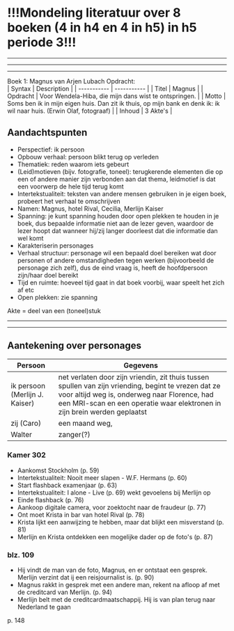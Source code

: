 # **!!!Mondeling literatuur over 8 boeken (4 in h4 en 4 in h5) in h5 periode 3!!!**

---
---
---
Boek 1: Magnus van Arjen Lubach
Opdracht:  </br>
| Syntax | Description |
| ----------- | ----------- |
| Titel | Magnus |
| Opdracht | Voor Wendela-Hiba, die mijn dans wist te ontspringen. |
| Motto | Soms ben ik in mijn eigen huis. Dan zit ik thuis, op mijn bank en denk ik: ik wil naar huis. (Erwin Olaf, fotograaf) |
| Inhoud | 3 Akte's |

## Aandachtspunten

- Perspectief: ik persoon
- Opbouw verhaal: persoon blikt terug op verleden
- Thematiek: reden waarom iets gebeurt
- (Leid)motieven (bijv. fotografie, toneel): terugkerende elementen die op een of andere manier zijn verbonden aan dat thema, leidmotief is dat een voorwerp de hele tijd terug komt
- Intertekstualiteit: teksten van andere mensen gebruiken in je eigen boek, probeert het verhaal te omschrijven
- Namen: Magnus, hotel Rival, Cecilia, Merlijn Kaiser
- Spanning: je kunt spanning houden door open plekken te houden in je boek, dus bepaalde informatie niet aan de lezer geven, waardoor de lezer hoopt dat wanneer hij/zij langer doorleest dat die informatie dan wel komt
- Karakteriserin personages
- Verhaal structuur: personage wil een bepaald doel bereiken wat door personen of andere omstandigheden tegen werken (bijvoorbeeld de personage zich zelf), dus de eind vraag is, heeft de hoofdpersoon zijn/haar doel bereikt
- Tijd en ruimte: hoeveel tijd gaat in dat boek voorbij, waar speelt het zich af etc
- Open plekken: zie spanning

Akte = deel van een (toneel)stuk </br>

---
---

## Aantekening over personages </br>

| Persoon | Gegevens |
| --- | --- |
| ik persoon (Merlijn J. Kaiser) | net verlaten door zijn vriendin, zit thuis tussen spullen van zijn vriending, begint te vrezen dat ze voor altijd weg is, onderweg naar Florence, had een MRI-scan en een operatie waar elektronen in zijn brein werden geplaatst  |
| zij (Caro) | een maand weg,  |
| Walter | zanger(?) |

### Kamer 302

- Aankomst Stockholm (p. 59)
- Intertekstualiteit: Nooit meer slapen - W.F. Hermans (p. 60)
- Start flashback  examenjaar (p. 63)
- Intertekstualiteit: I alone - Live (p. 69) wekt gevoelens bij Merlijn op
- Einde flashback (p. 76)
- Aankoop digitale camera, voor zoektocht naar de fraudeur (p. 77)
- Ont moet Krista in bar van hotel Rival (p. 78)
- Krista lijkt een aanwijzing te hebben, maar dat blijkt een misverstand (p. 81)
- Merlijn en Krista ontdekken een mogelijke dader op de foto's (p. 87)

### blz. 109

- Hij vindt de man van de foto, Magnus, en er ontstaat een gesprek. Merlijn verzint dat ij een reisjournalist is. (p. 90)
- Magnus rakkt in gesprek met een andere man, rekent na afloop af met de creditcard van Merlijn. (p. 94)
- Merlijn belt met de creditcardmaatschappij. Hij is van plan terug naar Nederland te gaan

p. 148
